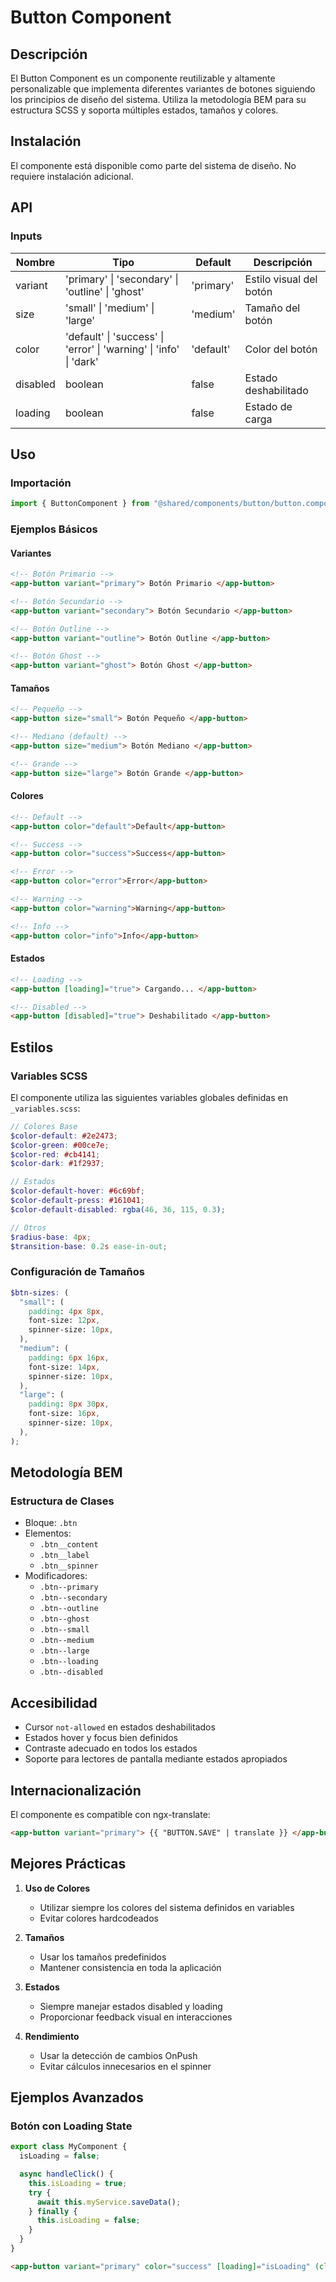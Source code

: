 # Button Component

## Descripción

El Button Component es un componente reutilizable y altamente personalizable que implementa diferentes variantes de botones siguiendo los principios de diseño del sistema. Utiliza la metodología BEM para su estructura SCSS y soporta múltiples estados, tamaños y colores.

## Instalación

El componente está disponible como parte del sistema de diseño. No requiere instalación adicional.

## API

### Inputs

| Nombre   | Tipo                                                               | Default   | Descripción             |
| -------- | ------------------------------------------------------------------ | --------- | ----------------------- |
| variant  | 'primary' \| 'secondary' \| 'outline' \| 'ghost'                   | 'primary' | Estilo visual del botón |
| size     | 'small' \| 'medium' \| 'large'                                     | 'medium'  | Tamaño del botón        |
| color    | 'default' \| 'success' \| 'error' \| 'warning' \| 'info' \| 'dark' | 'default' | Color del botón         |
| disabled | boolean                                                            | false     | Estado deshabilitado    |
| loading  | boolean                                                            | false     | Estado de carga         |

## Uso

### Importación

```typescript
import { ButtonComponent } from "@shared/components/button/button.component";
```

### Ejemplos Básicos

#### Variantes

```html
<!-- Botón Primario -->
<app-button variant="primary"> Botón Primario </app-button>

<!-- Botón Secundario -->
<app-button variant="secondary"> Botón Secundario </app-button>

<!-- Botón Outline -->
<app-button variant="outline"> Botón Outline </app-button>

<!-- Botón Ghost -->
<app-button variant="ghost"> Botón Ghost </app-button>
```

#### Tamaños

```html
<!-- Pequeño -->
<app-button size="small"> Botón Pequeño </app-button>

<!-- Mediano (default) -->
<app-button size="medium"> Botón Mediano </app-button>

<!-- Grande -->
<app-button size="large"> Botón Grande </app-button>
```

#### Colores

```html
<!-- Default -->
<app-button color="default">Default</app-button>

<!-- Success -->
<app-button color="success">Success</app-button>

<!-- Error -->
<app-button color="error">Error</app-button>

<!-- Warning -->
<app-button color="warning">Warning</app-button>

<!-- Info -->
<app-button color="info">Info</app-button>
```

#### Estados

```html
<!-- Loading -->
<app-button [loading]="true"> Cargando... </app-button>

<!-- Disabled -->
<app-button [disabled]="true"> Deshabilitado </app-button>
```

## Estilos

### Variables SCSS

El componente utiliza las siguientes variables globales definidas en `_variables.scss`:

```scss
// Colores Base
$color-default: #2e2473;
$color-green: #00ce7e;
$color-red: #cb4141;
$color-dark: #1f2937;

// Estados
$color-default-hover: #6c69bf;
$color-default-press: #161041;
$color-default-disabled: rgba(46, 36, 115, 0.3);

// Otros
$radius-base: 4px;
$transition-base: 0.2s ease-in-out;
```

### Configuración de Tamaños

```scss
$btn-sizes: (
  "small": (
    padding: 4px 8px,
    font-size: 12px,
    spinner-size: 10px,
  ),
  "medium": (
    padding: 6px 16px,
    font-size: 14px,
    spinner-size: 10px,
  ),
  "large": (
    padding: 8px 30px,
    font-size: 16px,
    spinner-size: 10px,
  ),
);
```

## Metodología BEM

### Estructura de Clases

- Bloque: `.btn`
- Elementos:
  - `.btn__content`
  - `.btn__label`
  - `.btn__spinner`
- Modificadores:
  - `.btn--primary`
  - `.btn--secondary`
  - `.btn--outline`
  - `.btn--ghost`
  - `.btn--small`
  - `.btn--medium`
  - `.btn--large`
  - `.btn--loading`
  - `.btn--disabled`

## Accesibilidad

- Cursor `not-allowed` en estados deshabilitados
- Estados hover y focus bien definidos
- Contraste adecuado en todos los estados
- Soporte para lectores de pantalla mediante estados apropiados

## Internacionalización

El componente es compatible con ngx-translate:

```html
<app-button variant="primary"> {{ "BUTTON.SAVE" | translate }} </app-button>
```

## Mejores Prácticas

1. **Uso de Colores**

   - Utilizar siempre los colores del sistema definidos en variables
   - Evitar colores hardcodeados

2. **Tamaños**

   - Usar los tamaños predefinidos
   - Mantener consistencia en toda la aplicación

3. **Estados**

   - Siempre manejar estados disabled y loading
   - Proporcionar feedback visual en interacciones

4. **Rendimiento**
   - Usar la detección de cambios OnPush
   - Evitar cálculos innecesarios en el spinner

## Ejemplos Avanzados

### Botón con Loading State

```typescript
export class MyComponent {
  isLoading = false;

  async handleClick() {
    this.isLoading = true;
    try {
      await this.myService.saveData();
    } finally {
      this.isLoading = false;
    }
  }
}
```

```html
<app-button variant="primary" color="success" [loading]="isLoading" (click)="handleClick()"> {{ isLoading ? 'Guardando...' : 'Guardar' }} </app-button>
```
